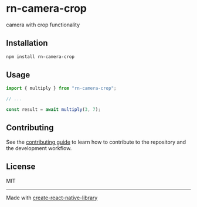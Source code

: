 # rn-camera-crop
camera with crop functionality
## Installation

```sh
npm install rn-camera-crop
```

## Usage

```js
import { multiply } from "rn-camera-crop";

// ...

const result = await multiply(3, 7);
```

## Contributing

See the [contributing guide](CONTRIBUTING.md) to learn how to contribute to the repository and the development workflow.

## License

MIT

---

Made with [create-react-native-library](https://github.com/callstack/react-native-builder-bob)
